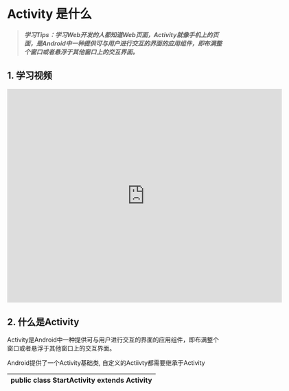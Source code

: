 # Activity 是什么

>##### 学习Tips：学习Web开发的人都知道Web页面，Activity就像手机上的页面，是Android中一种提供可与用户进行交互的界面的应用组件，即布满整个窗口或者悬浮于其他窗口上的交互界面。

## 1. 学习视频

<iframe frameborder="0" width="640" height="498" src="https://v.qq.com/iframe/player.html?vid=z0180bhmznp&tiny=0&auto=0" allowfullscreen></iframe>

## 2. 什么是Activity

Activity是Android中一种提供可与用户进行交互的界面的应用组件，即布满整个窗口或者悬浮于其他窗口上的交互界面。

Android提供了一个Activity基础类, 自定义的Actiivty都需要继承于Activity

| public class StartActivity extends Activity |
| -- |


